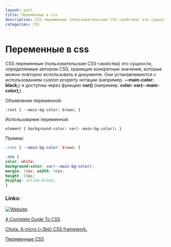 ```yaml
---
layout: post
title: Переменные в css
description: CSS переменные (пользовательские CSS-свойства) это сущности, определяемые автором CSS, хранящие конкретные значения, которые можно повторно использовать в документе.
categories: CSS
---
```


# Переменные в css

CSS переменные (пользовательские CSS-свойства) это сущности, определяемые автором CSS, хранящие конкретные значения, которые можно повторно использовать в документе. Они устанавливаются с использованием custom property нотации (например. **--main-color: black;**) и доступны через функцию **var()** (например. **color: var(--main-color);**) .

Объявление переменной:

`:root { --main-bg-color: brown; } `

Использование переменной:

`element { background-color: var(--main-bg-color); }`

Пример:

```css
:root { --main-bg-color: brown; } 

.one { 
color: white; 
background-color: var(--main-bg-color); 
margin: 10px; width: 50px; 
height: 50px; 
display: inline-block; 
}
```
### Links:

[![Website](https://img.shields.io/website?label=CSS%2FUsing_CSS_custom_properties&style=for-the-badge&up_color=blue&up_message=https%3A%2F%2Fdeveloper.mozilla.org%2F&url=https%3A%2F%2Fdeveloper.mozilla.org)](https://developer.mozilla.org/ru/docs/Web/CSS/Using_CSS_custom_properties)

[A Complete Guide To CSS](https://www.lambdatest.com/blog/guide-to-css-variables-with-examples/)

[Chota. A micro (~3kb) CSS framework.](https://jenil.github.io/chota/#buttons)

[Переменные CSS](https://habr.com/ru/company/ruvds/blog/523370/)